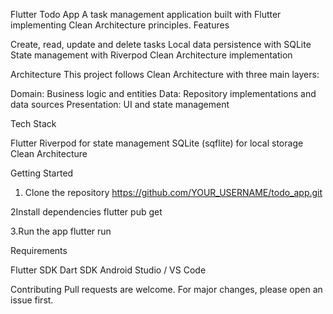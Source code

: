 Flutter Todo App
A task management application built with Flutter implementing Clean Architecture principles.
Features

Create, read, update and delete tasks
Local data persistence with SQLite
State management with Riverpod
Clean Architecture implementation

Architecture
This project follows Clean Architecture with three main layers:

Domain: Business logic and entities
Data: Repository implementations and data sources
Presentation: UI and state management

Tech Stack

Flutter
Riverpod for state management
SQLite (sqflite) for local storage
Clean Architecture

Getting Started

1. Clone the repository
https://github.com/YOUR_USERNAME/todo_app.git

2Install dependencies
flutter pub get

3.Run the app
flutter run

Requirements

Flutter SDK
Dart SDK
Android Studio / VS Code

Contributing
Pull requests are welcome. For major changes, please open an issue first.
